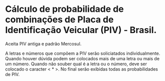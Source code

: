 # Cálculo de probabilidade de combinações de Placa de Identificação Veicular (PIV) - Brasil.

Aceita PIV antiga e padrão Mercosul.

A letras e números que compõem a PIV serão soliciatados individualmente.
Quando houver dúvida podem ser colocados mais de uma letra ou mais de um número.
Quando não souber qual é a letra ou o número, deve ser colocado o caracter < * >.
No final serão exibidas todas as probabilidades de PIV.
